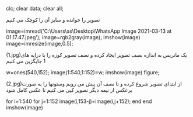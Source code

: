 clc;
clear data;
clear all;

تصویر را خوانده و سایز آن را کوچک می کنیم

image=imread('C:\Users\as\Desktop\WhatsApp Image 2021-03-13 at 01.17.47.jpeg');
image=rgb2gray(image);
imshow(image)
image=imresize(image,0.5);

(1.jpg)یک ماتریس به اندازه نصف تصویر ایجاد کرده و نصف تصویر کوزه را با درایه های 1 جایگزین می کنیم 

w=ones(540,152);
image(1:540,1:152)=w;
imshow(image)
figure;

(2.jpg)از ابتدای تصویر شروع کرده و تا نصف آن پیش می رویم وستونها را به صورت برعکس از نیمه دیگر تصویر کپی می کنیم تا عکس کامل شود

for i=1:540
    for j=1:152
        image(i,153-j)=image(i,j+152);
    end
end
imshow(image)
